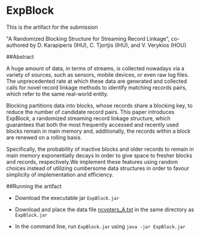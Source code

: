 
# ExpBlock
This is the artifact for the submission 

"A Randomized Blocking Structure for Streaming Record Linkage", co-authored by D. Karapiperis (IHU), C. Tjortjis (IHU), and V. Verykios (HOU)


##Abstract

A huge amount of data, in terms of streams, is collected nowadays via a variety of sources, such as sensors, mobile devices, or even raw
log files. The unprecedented rate at which these data are generated and collected calls for novel record linkage methods to identify
matching records pairs, which refer to the same real-world entity. 

Blocking partitions data into blocks, whose records share a blocking key, to reduce the number of candidate record pairs. This paper
introduces ExpBlock, a randomized streaming record linkage structure, which guarantees that both the most frequently accessed and
recently used blocks remain in main memory and, additionally, the records within a block are renewed on a rolling basis. 

Specifically, the probability of inactive blocks and older records to remain in main memory exponentially decays in order to give space to fresher
blocks and records, respectively.We implement these features using random choices instead of utilizing cumbersome data structures in order to favour simplicity of implementation and efficiency. 


##Running the artifact

- Download the executable jar `ExpBlock.jar`

- Download and place the data file [ncvoters_A.txt](https://www.dropbox.com/s/5a48pnqbdqcd6w4/ncvoters_A.txt?dl=0) in the same directory as `ExpBlock.jar`

- In the command line, run `ExpBlock.jar` using `java -jar ExpBlock.jar`
